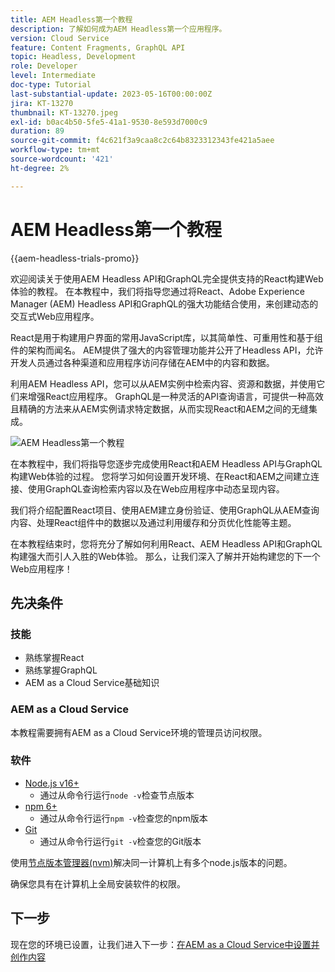 ```yaml
---
title: AEM Headless第一个教程
description: 了解如何成为AEM Headless第一个应用程序。
version: Cloud Service
feature: Content Fragments, GraphQL API
topic: Headless, Development
role: Developer
level: Intermediate
doc-type: Tutorial
last-substantial-update: 2023-05-16T00:00:00Z
jira: KT-13270
thumbnail: KT-13270.jpeg
exl-id: b0ac4b50-5fe5-41a1-9530-8e593d7000c9
duration: 89
source-git-commit: f4c621f3a9caa8c2c64b8323312343fe421a5aee
workflow-type: tm+mt
source-wordcount: '421'
ht-degree: 2%

---
```


# AEM Headless第一个教程

{{aem-headless-trials-promo}}

欢迎阅读关于使用AEM Headless API和GraphQL完全提供支持的React构建Web体验的教程。 在本教程中，我们将指导您通过将React、Adobe Experience Manager (AEM) Headless API和GraphQL的强大功能结合使用，来创建动态的交互式Web应用程序。

React是用于构建用户界面的常用JavaScript库，以其简单性、可重用性和基于组件的架构而闻名。 AEM提供了强大的内容管理功能并公开了Headless API，允许开发人员通过各种渠道和应用程序访问存储在AEM中的内容和数据。

利用AEM Headless API，您可以从AEM实例中检索内容、资源和数据，并使用它们来增强React应用程序。 GraphQL是一种灵活的API查询语言，可提供一种高效且精确的方法来从AEM实例请求特定数据，从而实现React和AEM之间的无缝集成。

![AEM Headless第一个教程](./assets/overview/overview.png)

在本教程中，我们将指导您逐步完成使用React和AEM Headless API与GraphQL构建Web体验的过程。 您将学习如何设置开发环境、在React和AEM之间建立连接、使用GraphQL查询检索内容以及在Web应用程序中动态呈现内容。

我们将介绍配置React项目、使用AEM建立身份验证、使用GraphQL从AEM查询内容、处理React组件中的数据以及通过利用缓存和分页优化性能等主题。

在本教程结束时，您将充分了解如何利用React、AEM Headless API和GraphQL构建强大而引人入胜的Web体验。 那么，让我们深入了解并开始构建您的下一个Web应用程序！

## 先决条件

### 技能

+ 熟练掌握React
+ 熟练掌握GraphQL
+ AEM as a Cloud Service基础知识

### AEM as a Cloud Service

本教程需要拥有AEM as a Cloud Service环境的管理员访问权限。

### 软件

+ [Node.js v16+](https://nodejs.org/en/)
   + 通过从命令行运行`node -v`检查节点版本
+ [npm 6+](https://www.npmjs.com/)
   + 通过从命令行运行`npm -v`检查您的npm版本
+ [Git](https://git-scm.com/)
   + 通过从命令行运行`git -v`检查您的Git版本

使用[节点版本管理器(nvm)](https://github.com/nvm-sh/nvm)解决同一计算机上有多个node.js版本的问题。

确保您具有在计算机上全局安装软件的权限。

## 下一步

现在您的环境已设置，让我们进入下一步：[在AEM as a Cloud Service中设置并创作内容](./1-content-modeling.md)
